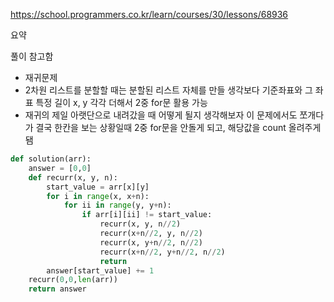 https://school.programmers.co.kr/learn/courses/30/lessons/68936

요약

풀이 참고함

- 재귀문제
- 2차원 리스트를 분할할 때는 분할된 리스트 자체를 만들 생각보다 
기준좌표와 그 좌표 특정 길이 x, y 각각 더해서 2중 for문 활용 가능
- 재귀의 제일 아랫단으로 내려갔을 때 어떻게 될지 생각해보자
이 문제에서도 쪼개다가 결국 한칸을 보는 상황일때 2중 for문을 안돌게 되고, 해당값을 count 올려주게 됌



```python
def solution(arr):
    answer = [0,0]
    def recurr(x, y, n):
        start_value = arr[x][y]
        for i in range(x, x+n):
            for ii in range(y, y+n):
                if arr[i][ii] != start_value:
                    recurr(x, y, n//2)
                    recurr(x+n//2, y, n//2)
                    recurr(x, y+n//2, n//2)
                    recurr(x+n//2, y+n//2, n//2)
                    return
        answer[start_value] += 1
    recurr(0,0,len(arr))
    return answer
        
```
